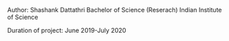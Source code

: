 Author:
Shashank Dattathri
Bachelor of Science (Reserach)
Indian Institute of Science 

Duration of project: June 2019-July 2020
